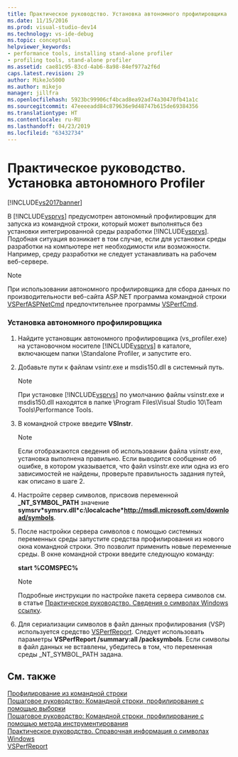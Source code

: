 ```yaml
---
title: Практическое руководство. Установка автономного профилировщика | Документация Майкрософт
ms.date: 11/15/2016
ms.prod: visual-studio-dev14
ms.technology: vs-ide-debug
ms.topic: conceptual
helpviewer_keywords:
- performance tools, installing stand-alone profiler
- profiling tools, stand-alone profiler
ms.assetid: cae81c95-83cd-4ab6-8a98-84ef977a2f6d
caps.latest.revision: 29
author: MikeJo5000
ms.author: mikejo
manager: jillfra
ms.openlocfilehash: 5923bc99906cf4bcad8ea92ad74a30470fb41a1c
ms.sourcegitcommit: 47eeeeadd84c879636e9d48747b615de69384356
ms.translationtype: HT
ms.contentlocale: ru-RU
ms.lasthandoff: 04/23/2019
ms.locfileid: "63432734"
---
```

# <a name="how-to-install-the-stand-alone-profiler"></a>Практическое руководство. Установка автономного Profiler
[!INCLUDE[vs2017banner](../includes/vs2017banner.md)]

В [!INCLUDE[vsprvs](../includes/vsprvs-md.md)] предусмотрен автономный профилировщик для запуска из командной строки, который может выполняться без установки интегрированной среды разработки [!INCLUDE[vsprvs](../includes/vsprvs-md.md)]. Подобная ситуация возникает в том случае, если для установки среды разработки на компьютере нет необходимости или возможности. Например, среду разработки не следует устанавливать на рабочем веб-сервере.  
  
> [!NOTE]
> При использовании автономного профилировщика для сбора данных по производительности веб-сайта ASP.NET программа командной строки [VSPerfASPNetCmd](../profiling/vsperfaspnetcmd.md) предпочтительнее программы [VSPerfCmd](../profiling/vsperfcmd.md).  
  
### <a name="to-install-the-stand-alone-profiler"></a>Установка автономного профилировщика  
  
1. Найдите установщик автономного профилировщика (vs_profiler.exe) на установочном носителе [!INCLUDE[vsprvs](../includes/vsprvs-md.md)] в каталоге, включающем папки \Standalone Profiler, и запустите его.  
  
2. Добавьте пути к файлам vsintr.exe и msdis150.dll в системный путь.  
  
    > [!NOTE]
    > При установке [!INCLUDE[vsprvs](../includes/vsprvs-md.md)] по умолчанию файлы vsinstr.exe и msdis150.dll находятся в папке \Program Files\Visual Studio 10\Team Tools\Performance Tools.  
  
3. В командной строке введите **VSInstr**.  
  
    > [!NOTE]
    > Если отображаются сведения об использовании файла vsinstr.exe, установка выполнена правильно. Если выводится сообщение об ошибке, в котором указывается, что файл vsinstr.exe или одна из его зависимостей не найдены, проверьте правильность задания путей, как описано в шаге 2.  
  
4. Настройте сервер символов, присвоив переменной **_NT_SYMBOL_PATH** значение **symsrv\*symsrv.dll\*c:\localcache\*http://msdl.microsoft.com/download/symbols**.  
  
5. После настройки сервера символов с помощью системных переменных среды запустите средства профилирования из нового окна командной строки. Это позволит применить новые переменные среды. В окне командной строки введите следующую команду:  
  
     **start %COMSPEC%**  
  
    > [!NOTE]
    > Подробные инструкции по настройке пакета сервера символов см. в статье [Практическое руководство. Сведения о символах Windows ссылку](../profiling/how-to-reference-windows-symbol-information.md).  
  
6. Для сериализации символов в файл данных профилирования (VSP) используется средство [VSPerfReport](../profiling/vsperfreport.md). Следует использовать параметры **VSPerfReport /summary:all /packsymbols**. Если символы в файл данных не вставлены, убедитесь в том, что переменная среды _NT_SYMBOL_PATH задана.  
  
## <a name="see-also"></a>См. также  
 [Профилирование из командной строки](../profiling/using-the-profiling-tools-from-the-command-line.md)   
 [Пошаговое руководство: Командной строки, профилирование с помощью выборки](../profiling/walkthrough-command-line-profiling-using-sampling.md)   
 [Пошаговое руководство: Командной строки, профилирование с помощью метода инструментирования](../profiling/walkthrough-command-line-profiling-using-instrumentation.md)   
 [Практическое руководство. Справочная информация о символах Windows](../profiling/how-to-reference-windows-symbol-information.md)   
 [VSPerfReport](../profiling/vsperfreport.md)
